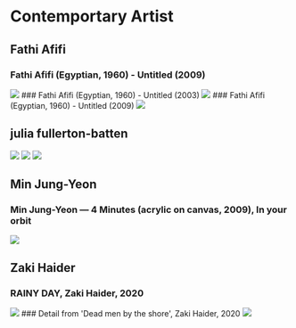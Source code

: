 # Contemportary Artist

## Fathi Afifi 
### Fathi Afifi (Egyptian, 1960) - Untitled (2009)
<img src="https://64.media.tumblr.com/d4f89c927db68a62cf088a2dd4c9214b/1191edab980e21d5-ce/s2048x3072/9eae4e63358b62ea92588aa8f156f8975aeb383c.jpg">
### Fathi Afifi (Egyptian, 1960) - Untitled (2003)
<img src="https://64.media.tumblr.com/4fcba77c3880a38f63a5fb88aaa85363/029486223e8094df-3b/s1280x1920/8c6f9cd778b43a4b0ddeb5559e0dd770355ff07e.jpg">
### Fathi Afifi (Egyptian, 1960) - Untitled (2009)
<img src="https://64.media.tumblr.com/b5cd89baf94608f5feee8060b83aa842/3debb4051c1fb773-cd/s1280x1920/13d5f215527c6bd2db79470cd659db5edecf03a1.jpg">


## julia fullerton-batten
<img src="https://www.researchgate.net/publication/314027727/figure/fig3/AS:465665791401986@1488034784360/Figura-4-Julia-Fullerton-Batten-In-Between-2008-C-Print-102-x-137-cm.png">
<img src="https://encrypted-tbn0.gstatic.com/images?q=tbn:ANd9GcRk05tdpjDsjlpiZCIwUYDeWF0PZ9YQVRshFw&usqp=CAU">
<img src="https://encrypted-tbn0.gstatic.com/images?q=tbn:ANd9GcSf-uimQmSpgwR6Qzw0lBIoSiIzdqIZrgPzkWkuFb9jQi4DDY_W9lR2ZB1qRjnioIX-FAvp6DmjTviNnKdnnkErioGJS8fupYwmGw&usqp=CAU&ec=45750088">

## Min Jung-Yeon
### Min Jung-Yeon — 4 Minutes   (acrylic on canvas, 2009), In your orbit
<img src="https://64.media.tumblr.com/e1f36ae52622492235dd3b3a4977fbb0/338b414c69644d9a-df/s1280x1920/a4d1eddce2190f0f1037ba3b680277b4427672b5.jpg">



## Zaki Haider
### RAINY DAY, Zaki Haider, 2020
<img src="https://64.media.tumblr.com/3a7794827365ab4e12600855409da18e/e1367b896fea648e-95/s2048x3072/175b45f89150c399cf73f8713172d49b0f0193e7.jpg">
### Detail from 'Dead men by the shore', Zaki Haider, 2020
<img src="https://64.media.tumblr.com/4398d18b4f2e8bbf40396cb93c8f8a01/06fb0740f5e30cca-3f/s2048x3072/155954bd75c28eff8f003bd1e2ca36da021b4de4.jpg">

